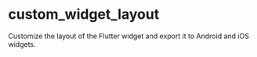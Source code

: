 # custom_widget_layout
Customize the layout of the Flutter widget and export it to Android and iOS widgets. 
